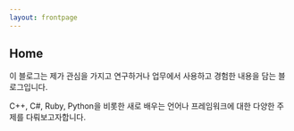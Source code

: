 ```yaml
---
layout: frontpage
---
```


## Home

이 블로그는 제가 관심을 가지고 연구하거나 업무에서 사용하고 경험한 내용을 담는 블로그입니다.

C++, C#, Ruby, Python을 비롯한 새로 배우는 언어나 프레임워크에 대한 다양한 주제를 다뤄보고자합니다.
